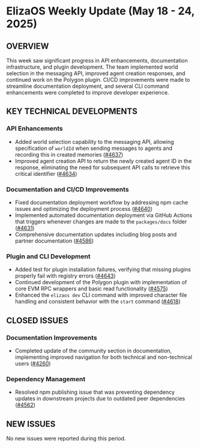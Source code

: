 # ElizaOS Weekly Update (May 18 - 24, 2025)

## OVERVIEW
This week saw significant progress in API enhancements, documentation infrastructure, and plugin development. The team implemented world selection in the messaging API, improved agent creation responses, and continued work on the Polygon plugin. CI/CD improvements were made to streamline documentation deployment, and several CLI command enhancements were completed to improve developer experience.

## KEY TECHNICAL DEVELOPMENTS

### API Enhancements
- Added world selection capability to the messaging API, allowing specification of `worldId` when sending messages to agents and recording this in created memories ([#4637](https://github.com/elizaos/eliza/pull/4637))
- Improved agent creation API to return the newly created agent ID in the response, eliminating the need for subsequent API calls to retrieve this critical identifier ([#4634](https://github.com/elizaos/eliza/pull/4634))

### Documentation and CI/CD Improvements
- Fixed documentation deployment workflow by addressing npm cache issues and optimizing the deployment process ([#4640](https://github.com/elizaos/eliza/pull/4640))
- Implemented automated documentation deployment via GitHub Actions that triggers whenever changes are made to the `packages/docs` folder ([#4631](https://github.com/elizaos/eliza/pull/4631))
- Comprehensive documentation updates including blog posts and partner documentation ([#4586](https://github.com/elizaos/eliza/pull/4586))

### Plugin and CLI Development
- Added test for plugin installation failures, verifying that missing plugins properly fail with registry errors ([#4643](https://github.com/elizaos/eliza/pull/4643))
- Continued development of the Polygon plugin with implementation of core EVM RPC wrappers and basic read functionality ([#4575](https://github.com/elizaos/eliza/pull/4575))
- Enhanced the `elizaos dev` CLI command with improved character file handling and consistent behavior with the `start` command ([#4618](https://github.com/elizaos/eliza/pull/4618))

## CLOSED ISSUES

### Documentation Improvements
- Completed update of the community section in documentation, implementing improved navigation for both technical and non-technical users ([#4260](https://github.com/elizaos/eliza/issues/4260))

### Dependency Management
- Resolved npm publishing issue that was preventing dependency updates in downstream projects due to outdated peer dependencies ([#4562](https://github.com/elizaos/eliza/issues/4562))

## NEW ISSUES

No new issues were reported during this period.
